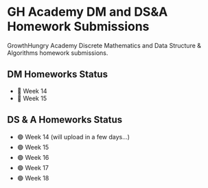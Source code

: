 # GH Academy DM and DS&A Homework Submissions

GrowthHungry Academy Discrete Mathematics and Data Structure &amp; Algorithms homework submissions.

## DM Homeworks Status

- 🔴 Week 14
- 🔴 Week 15

## DS & A Homeworks Status

- 🟢 Week 14 (will upload in a few days...)
- 🟢 Week 15
- 🟢 Week 16
- 🟢 Week 17
- 🟢 Week 18
